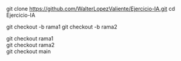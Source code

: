 git clone https://github.com/WalterLopezValiente/Ejercicio-IA.git
cd Ejercicio-IA

git checkout -b rama1
git checkout -b rama2

git checkout rama1   
git checkout rama2    
git checkout main   
